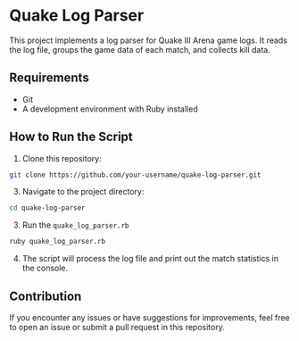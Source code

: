 # Quake Log Parser

This project implements a log parser for Quake III Arena game logs. It reads the log file, groups the game data of each match, and collects kill data.

## Requirements

- Git
- A development environment with Ruby installed

## How to Run the Script

1. Clone this repository:
   
```bash
git clone https://github.com/your-username/quake-log-parser.git
```

3. Navigate to the project directory:

```bash
cd quake-log-parser
```

3. Run the `quake_log_parser.rb`

```bash
ruby quake_log_parser.rb
```

4. The script will process the log file and print out the match statistics in the console.


## Contribution

If you encounter any issues or have suggestions for improvements, feel free to open an issue or submit a pull request in this repository.
